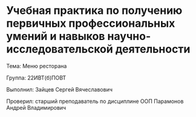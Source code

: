 # Учебная практика по получению первичных профессиональных умений и навыков научно-исследовательской деятельности
Тема: Меню ресторана

Группа: 22ИВТ(б)ПОВТ

Выполнил: Зайцев Сергей Вячеславович

Проверил: старший преподаватель по дисциплине ООП Парамонов Андрей Владимирович
